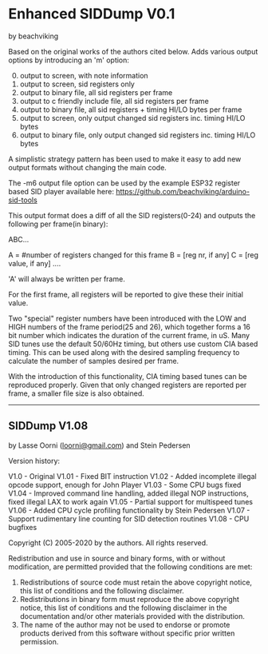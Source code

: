
# Enhanced SIDDump V0.1
by beachviking

Based on the original works of the authors cited below.
Adds various output options by introducing an 'm' option:

0. output to screen, with note information
1. output to screen, sid registers only
2. output to binary file, all sid registers per frame
3. output to c friendly include file, all sid registers per frame
4. output to binary file, all sid registers + timing HI/LO bytes per frame
5. output to screen, only output changed sid registers inc. timing HI/LO bytes
6. output to binary file, only output changed sid registers inc. timing HI/LO bytes

A simplistic strategy pattern has been used to make it easy to add new output
formats without changing the main code.

The -m6 output file option can be used by the example ESP32 register based SID player available here:
https://github.com/beachviking/arduino-sid-tools

This output format does a diff of all the SID registers(0-24) and outputs the following per frame(in binary):

ABC...

A = #number of registers changed for this frame
B = [reg nr, if any]
C = [reg value, if any]
....

'A' will always be written per frame.

For the first frame, all registers will be reported to give these their initial value.

Two "special" register numbers have been introduced with the LOW and HIGH numbers of the frame period(25 and 26), which together forms a 16 bit number which indicates the duration of the current frame, in uS. Many SID tunes use the default 50/60Hz timing, but others use custom CIA based timing. This can be used along with the desired sampling frequency to calculate the number of samples desired per frame.

With the introduction of this functionality, CIA timing based tunes can be reproduced properly.  Given that only changed registers are reported per frame, a smaller file size is also obtained.

_________________________________________________________
## SIDDump V1.08
by Lasse Oorni (loorni@gmail.com) and Stein Pedersen

Version history:

V1.0    - Original
V1.01   - Fixed BIT instruction
V1.02   - Added incomplete illegal opcode support, enough for John Player
V1.03   - Some CPU bugs fixed
V1.04   - Improved command line handling, added illegal NOP instructions, fixed
          illegal LAX to work again
V1.05   - Partial support for multispeed tunes
V1.06   - Added CPU cycle profiling functionality by Stein Pedersen
V1.07   - Support rudimentary line counting for SID detection routines
V1.08   - CPU bugfixes

Copyright (C) 2005-2020 by the authors. All rights reserved.

Redistribution and use in source and binary forms, with or without
modification, are permitted provided that the following conditions are met:

1. Redistributions of source code must retain the above copyright notice,
   this list of conditions and the following disclaimer.
2. Redistributions in binary form must reproduce the above copyright notice,
   this list of conditions and the following disclaimer in the
   documentation and/or other materials provided with the distribution.
3. The name of the author may not be used to endorse or promote products
   derived from this software without specific prior written permission.


